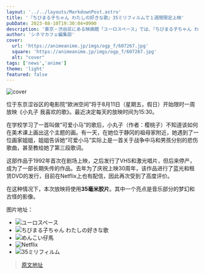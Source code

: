 ```yaml
---
layout: '../../layouts/MarkdownPost.astro'
title: '『ちびまる子ちゃん わたしの好きな歌』35ミリフィルムで１週間限定上映'
pubDate: 2023-08-10T19:30:04+0900
description: '東京・渋谷区にある映画館「ユーロスペース」では、『ちびまる子ちゃん わたしの好きな歌』を8月11日（金・祝）から1週間限定で上映する。'
author: 'シネマカフェ編集部'
cover:
  url: 'https://animeanime.jp/imgs/ogp_f/607267.jpg'
  square: 'https://animeanime.jp/imgs/ogp_f/607267.jpg'
  alt: "cover"
tags: ['news','anime']
theme: 'light'
featured: false
---
```


![cover](https://animeanime.jp/imgs/ogp_f/607267.jpg)

<p>位于东京涩谷区的电影院“欧洲空间”将于8月11日（星期五，假日）开始限时一周放映《小丸子 我喜欢的歌》。最近决定每天的放映时间为15:30。</p><p>在学校学习了一首叫做“可爱小马”的歌后，小丸子（作者：樱桃子）不知道该如何在美术课上画出这个主题的画。有一天，在她位于静冈的祖母家附近，她遇到了一位画家姐姐，姐姐告诉她“可爱小马”实际上是一首关于战争中马和男孩分别的悲伤歌曲，甚至教给她了第三段歌词。</p><p>这部作品于1992年首次在剧场上映，之后发行了VHS和激光唱片，但后来停产，成为了一部长期失传的作品。去年为了庆祝上映30周年，该作品进行了蓝光和租赁DVD的发行，目前在Netflix上也有配信，因此再次受到了高度评价。</p><p>在这种情况下，本次放映将使用<b>35毫米胶片</b>。其中一个亮点是音乐部分的梦幻和古怪的影像。</p>

图片地址：
- ![ユーロスペース](https://example.com/ユーロスペース.jpg)
- ![ちびまる子ちゃん わたしの好きな歌](https://example.com/ちびまる子ちゃん_わたしの好きな歌.jpg)
- ![めんこい仔馬](https://example.com/めんこい仔馬.jpg)
- ![Netflix](https://example.com/Netflix.jpg)
- ![35ミリフィルム](https://example.com/35ミリフィルム.jpg)

>[原文地址](https://animeanime.jp/article/2023/08/10/79216.html)  